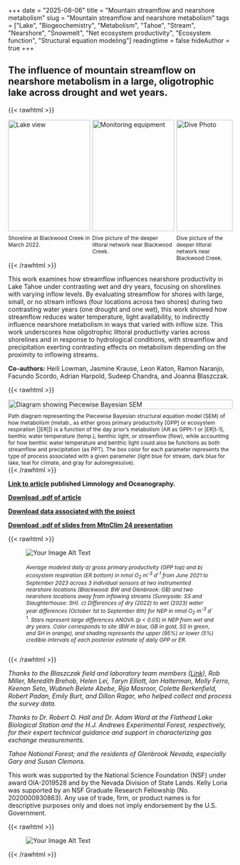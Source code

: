 +++
date = "2025-08-06"
title = "Mountain streamflow and nearshore metabolism"
slug = "Mountain streamflow and nearshore metabolism"
tags = ["Lake", "Biogeochemistry", "Metabolism", "Tahoe", "Stream", "Nearshore", "Snowmelt", "Net ecosystem productivity", "Ecosystem function", "Structural equation modeling"]
readingtime = false
hideAuthor = true
+++

## The influence of mountain streamflow on nearshore metabolism in a large, oligotrophic lake across drought and wet years.



{{< rawhtml >}}
<div style="display: flex; justify-content: space-between; flex-wrap: wrap; gap: 1%;">

  <!-- Panel 1 -->
  <div style="flex: 1 1 30%; max-width: 38%;">
    <img src="/lake1.jpg" alt="Lake view" style="width: 100%; height: 250px; object-fit: cover;">
    <figcaption style="font-size: 12px; margin-top: 0.5rem;">
      Shoreline at Blackwood Creek in March 2022. 
    </figcaption>
  </div>

  <!-- Panel 2 -->
  <div style="flex: 1 1 30%; max-width: 38%;">
    <img src="/GBNS3_miniDOT.png" alt="Monitoring equipment" style="width: 100%; height: 250px; object-fit: cover;">
    <figcaption style="font-size: 12px; margin-top: 0.5rem;">
      Dive picture of the deeper littoral network near Blackwood Creek. 
    </figcaption>
  </div>

  <!-- Panel 3 -->
  <div style="flex: 1 1 30%; max-width: 25%;">
    <img src="/Dive_Photo1.png" alt="Dive Photo" style="width: 100%; height: 250px; object-fit: cover;">
    <figcaption style="font-size: 12px; margin-top: 0.5rem;">
      Dive picture of the deeper littoral network near Blackwood Creek. 
    </figcaption>
  </div>

</div>
{{< /rawhtml >}}



This work examines how streamflow influences nearshore productivity in Lake Tahoe under contrasting wet and dry years, focusing on shorelines with varying inflow levels. By evaluating streamflow for shores with large, small, or no stream inflows (four locations across two shores) during two contrasting water years (one drought and one wet), this work showed how streamflow reduces water temperature, light availability, to indirectly influence nearshore metabolism in ways that varied with inflow size.  This work underscores how oligotrophic littoral productivity varies across shorelines and in response to hydrological conditions, with streamflow and precipitation exerting contrasting effects on metabolism depending on the proximity to inflowing streams.


**Co-authors:** Heili Lowman, Jasmine Krause, Leon Katon, Ramon Naranjo, Facundo Scordo, Adrian Harpold, Sudeep Chandra, and Joanna Blaszczak. 


{{< rawhtml >}}
<div style="display: flex; flex-wrap: wrap; justify-content: space-between; align-items: flex-start; gap: 1%;">
  <div style="flex: 1 1 100; max-width: 100%;">
    <img src="/Fig4_SEM.png" alt="Diagram showing Piecewise Bayesian SEM" style="width: 100%; height: auto;">
    <figcaption style="font-size: 12px; margin-top: 0.5rem;">
      Path diagram representing the Piecewise Bayesian structural equation model (SEM) of how metabolism (metab., as either gross primary productivity [GPP] or ecosystem respiration [|ER|]) is a function of the day prior’s metabolism (AR as GPPt-1 or |ER|t-1), benthic water temperature (temp.), benthic light, or streamflow (flow), while accounting for how benthic water temperature and benthic light could also be functions as both streamflow and precipitation (as PPT). The box color for each parameter represents the type of process associated with a given parameter (light blue for stream, dark blue for lake, teal for climate, and gray for autoregressive).
    </figcaption>
  </div>
</div>
{{< /rawhtml >}}




**[Link to article](https://aslopubs.onlinelibrary.wiley.com/doi/10.1002/lno.70157) published Limnology and Oceanography.**

**[Download .pdf of article](/Loria_2025_LO70157.pdf)**

**[Download data associated with the poject](https://portal.edirepository.org/nis/mapbrowse?packageid=edi.1975.1)**

**[Download .pdf of slides from MtnClim 24 presentation](/Loria_MtnClim24_slides.pdf)**



{{< rawhtml >}}
<figure>
  <div style="display: flex; justify-content: space-between;">
    <img src="/NS_NEP_fig1.png" alt="Your Image Alt Text" style="max-width:95%; height:auto;">
  </div>
  <figcaption>
    <h6 style="font-size: 12px;">Average modeled daily a) gross primary productivity (GPP top) and b) ecosystem respiration (ER bottom) in nmol O<sub>2</sub> m<sup>-3</sup> d<sup>-1</sup> from June 2021 to September 2023 across 3 individual sensors at two instrumented nearshore locations (Blackwood: BW and Glenbrook: GB) and two nearshore locations away from inflowing streams (Sunnyside: SS and Slaughterhouse: SH). c) Differences of dry (2022) to wet (2023) water year differences (October 1st to September 6th) for NEP in nmol O<sub>2</sub> m<sup>-3</sup> d<sup>-1</sup>. Stars represent large differences ANOVA (p &lt; 0.05) in NEP from wet and dry years. Color corresponds to site (BW in blue, GB in gold, SS in green, and SH in orange), and shading represents the upper (95%) or lower (5%) credible intervals of each posterior estimate of daily GPP or ER.</h6>
  </figcaption>
</figure>
{{< /rawhtml >}}



*Thanks to the Blaszczak field and laboratory team members ([Link](https://blaszczaklab.weebly.com/)), Rob Miller, Meredith Brehob, Helen Lei, Taryn Elliott, Ian Halterman, Molly Ferro, Keenan Seto, Wubneh Belete Abebe, Rija Masroor, Colette Berkenfield, Robert Padan, Emily Burt, and Dillon Ragar, who helped collect and process the survey data.* 

*Thanks to Dr. Robert O. Hall and Dr. Adam Ward at the Flathead Lake Biological Station and the H.J. Andrews Experimental Forest, respectively, for their expert technical guidance and support in characterizing gas exchange measurements.* 

*Tahoe National Forest; and the residents of Glenbrook Nevada, especially Gary and Susan Clemons.* 

This work was supported by the National Science Foundation (NSF) under award OIA-2019528 and by the Nevada Division of State Lands. Kelly Loria was supported by an NSF Graduate Research Fellowship (No. 2020000930863). Any use of trade, firm, or product names is for descriptive purposes only and does not imply endorsement by the U.S. Government. 


{{< rawhtml >}}
<figure>
  <div style="display: flex; justify-content: space-between;">
    <img src="/supporting_icons.png" alt="Your Image Alt Text" style="max-width:35%; height:auto;">
  </div>
</figure>
{{< /rawhtml >}}